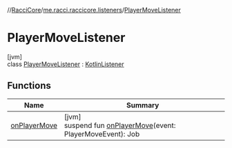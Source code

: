 //[RacciCore](../../../index.md)/[me.racci.raccicore.listeners](../index.md)/[PlayerMoveListener](index.md)

# PlayerMoveListener

[jvm]\
class [PlayerMoveListener](index.md) : [KotlinListener](../../me.racci.raccicore.api.utils.extensions/-kotlin-listener/index.md)

## Functions

| Name | Summary |
|---|---|
| [onPlayerMove](on-player-move.md) | [jvm]<br>suspend fun [onPlayerMove](on-player-move.md)(event: PlayerMoveEvent): Job |
